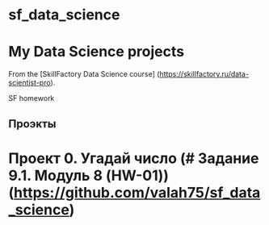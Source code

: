 # sf_data_science

# My Data Science projects

From the [SkillFactory Data Science course] (https://skillfactory.ru/data-scientist-pro).

SF homework

## Проэкты

# Проект 0. Угадай число  (# Задание 9.1. Модуль 8 (HW-01)) (https://github.com/valah75/sf_data_science)

